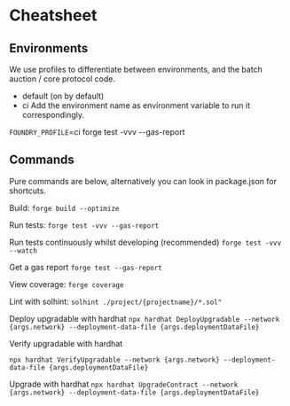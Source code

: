 # Cheatsheet

## Environments

We use profiles to differentiate between environments, and the batch auction / core protocol code.

- default (on by default)
- ci
  Add the environment name as environment variable to run it correspondingly.

`FOUNDRY_PROFILE`=ci forge test -vvv --gas-report

## Commands

Pure commands are below, alternatively you can look in package.json for shortcuts.

Build:
`forge build --optimize`

Run tests:
`forge test -vvv --gas-report`

Run tests continuously whilst developing (recommended)
`forge test -vvv --watch`

Get a gas report
`forge test --gas-report`

View coverage:
`forge coverage`

Lint with solhint:
`solhint ./project/{projectname}/*.sol"`

Deploy upgradable with hardhat
`npx hardhat DeployUpgradable --network {args.network} --deployment-data-file {args.deploymentDataFile}`

Verify upgradable with hardhat

`npx hardhat VerifyUpgradable --network {args.network} --deployment-data-file {args.deploymentDataFile}`

Upgrade with hardhat
`npx hardhat UpgradeContract --network {args.network} --deployment-data-file {args.deploymentDataFile}`
